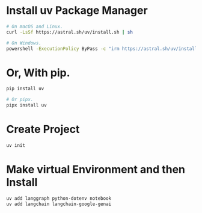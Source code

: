 # Install uv Package Manager
```bash
# On macOS and Linux.
curl -LsSf https://astral.sh/uv/install.sh | sh
```
```bash
# On Windows.
powershell -ExecutionPolicy ByPass -c "irm https://astral.sh/uv/install.ps1 | iex"
```
# Or, With pip.
```bash
pip install uv
```
```bash
# Or pipx.
pipx install uv
```
# Create Project
```bash
uv init
```
# Make virtual Environment and then Install 
```bash
uv add langgraph python-dotenv notebook
uv add langchain langchain-google-genai
```